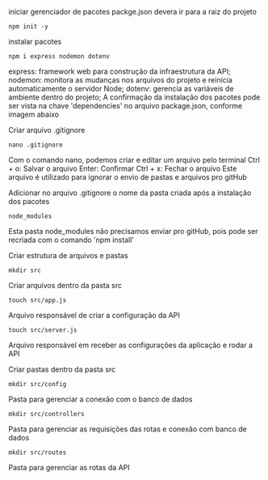 iniciar gerenciador de pacotes 
packge.json devera ir para a raiz do projeto
```
npm init -y 
```
instalar pacotes
```
npm i express nodemon dotenv
```
express: framework web para construção da infraestrutura da API;
nodemon: monitora as mudanças nos arquivos do projeto e reinicia automaticamente o servidor Node;
dotenv: gerencia as variáveis de ambiente dentro do projeto;
A confirmação da instalação dos pacotes pode ser vista na chave 'dependencies' no arquivo package.json, conforme imagem abaixo

Criar arquivo .gitignore
```
nano .gitignore
```
Com o comando nano, podemos criar e editar um arquivo pelo terminal
Ctrl + o: Salvar o arquivo
Enter: Confirmar
Ctrl + x: Fechar o arquivo
Este arquivo é utilizado para ignorar o envio de pastas e arquivos pro gitHub

Adicionar no arquivo .gitignore o nome da pasta criada após a instalação dos pacotes
```
node_modules
```
Esta pasta node_modules não precisamos enviar pro gitHub, pois pode ser recriada com o comando 'npm install'

Criar estrutura de arquivos e pastas
```
mkdir src
```
Criar arquivos dentro da pasta src
```
touch src/app.js
```
Arquivo responsável de criar a configuração da API
```
touch src/server.js
```
Arquivo responsável em receber as configurações da aplicação e rodar a API

Criar pastas dentro da pasta src
```
mkdir src/config
```

Pasta para gerenciar a conexão com o banco de dados
```
mkdir src/controllers
```

Pasta para gerenciar as requisições das rotas e conexão com banco de dados
```
mkdir src/routes
```

Pasta para gerenciar as rotas da API